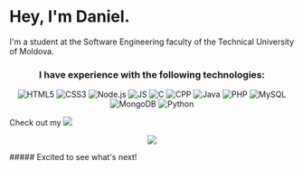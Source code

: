 # Hey, I'm Daniel.

I'm a student at the Software Engineering faculty of the Technical University of Moldova.


<h3 align="center">I have experience with the following technologies:</h3>
<p align="middle">
  <img alt="HTML5" src="https://img.shields.io/badge/HTML5-E34F26?style=for-the-badge&logo=html5&logoColor=white" />
  <img alt="CSS3" src="https://img.shields.io/badge/CSS3-1572B6?style=for-the-badge&logo=css3&logoColor=white" />
  <img alt="Node.js" src="https://img.shields.io/badge/Node.js-43853D?style=for-the-badge&logo=node.js&logoColor=white" />
  <img alt="JS" src="https://img.shields.io/badge/JavaScript-F7DF1E?style=for-the-badge&logo=javascript&logoColor=black" />
  <img alt="C" src="https://img.shields.io/badge/C-00599C?style=for-the-badge&logo=c&logoColor=white" />
  <img alt="CPP" src="https://img.shields.io/badge/C%2B%2B-00599C?style=for-the-badge&logo=c%2B%2B&logoColor=white" />
  <img alt="Java" src="https://img.shields.io/badge/Java-ED8B00?style=for-the-badge&logo=java&logoColor=white" />
  <img alt="PHP" src="https://img.shields.io/badge/PHP-777BB4?style=for-the-badge&logo=php&logoColor=white" />
  <img alt="MySQL" src="https://img.shields.io/badge/MySQL-00000F?style=for-the-badge&logo=mysql&logoColor=white" />
  <img alt="MongoDB" src="https://img.shields.io/badge/MongoDB-4EA94B?style=for-the-badge&logo=mongodb&logoColor=white" />
  <img alt="Python" src="https://img.shields.io/badge/Python-3776AB?style=for-the-badge&logo=python&logoColor=white" />
</p>

Check out my <a href="[https://www.buymeacoffee.com/lemoentjiez](https://leetcode.com/lemoentjiez/)"><img src="https://img.shields.io/badge/LeetCode-000000?style=for-the-badge&logo=LeetCode&logoColor=#d16c06"></a>

<p align="center">
<a href="https://www.buymeacoffee.com/lemoentjiez"><img src="https://img.buymeacoffee.com/button-api/?text=Buy%20me%20a%20coffee&emoji=&slug=lemoentjiez&button_colour=FFDD00&font_colour=000000&font_family=Cookie&outline_colour=000000&coffee_colour=ffffff"></a>
</p>
##### Excited to see what's next!
